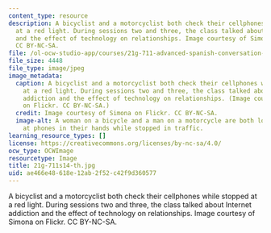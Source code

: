 ```yaml
---
content_type: resource
description: A bicyclist and a motorcyclist both check their cellphones while stopped
  at a red light. During sessions two and three, the class talked about Internet addiction
  and the effect of technology on relationships. Image courtesy of Simona on Flickr.
  CC BY-NC-SA.
file: /ol-ocw-studio-app/courses/21g-711-advanced-spanish-conversation-and-composition-spring-2014/ae466e48618e12ab2f52c42f9d360577_21g-711s14-th.jpg
file_size: 4448
file_type: image/jpeg
image_metadata:
  caption: A bicyclist and a motorcyclist both check their cellphones while stopped
    at a red light. During sessions two and three, the class talked about Internet
    addiction and the effect of technology on relationships. (Image courtesy of [Simona](https://www.flickr.com/photos/simona_/4068354970/)
    on Flickr. CC BY-NC-SA.)
  credit: Image courtesy of Simona on Flickr. CC BY-NC-SA.
  image-alt: A woman on a bicycle and a man on a motorcycle are both looking down
    at phones in their hands while stopped in traffic.
learning_resource_types: []
license: https://creativecommons.org/licenses/by-nc-sa/4.0/
ocw_type: OCWImage
resourcetype: Image
title: 21g-711s14-th.jpg
uid: ae466e48-618e-12ab-2f52-c42f9d360577
---
```

A bicyclist and a motorcyclist both check their cellphones while stopped at a red light. During sessions two and three, the class talked about Internet addiction and the effect of technology on relationships. Image courtesy of Simona on Flickr. CC BY-NC-SA.